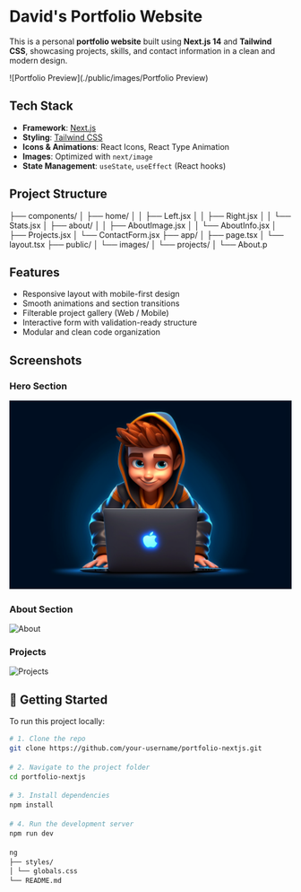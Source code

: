 #  David's Portfolio Website

This is a personal **portfolio website** built using **Next.js 14** and **Tailwind CSS**, showcasing projects, skills, and contact information in a clean and modern design.

![Portfolio Preview](./public/images/Portfolio Preview)

##  Tech Stack

-  **Framework**: [Next.js](https://nextjs.org/)
-  **Styling**: [Tailwind CSS](https://tailwindcss.com/)
-  **Icons & Animations**: React Icons, React Type Animation
-  **Images**: Optimized with `next/image`
-  **State Management**: `useState`, `useEffect` (React hooks)

##  Project Structure

├── components/
│ ├── home/
│ │ ├── Left.jsx
│ │ ├── Right.jsx
│ │ └── Stats.jsx
│ ├── about/
│ │ ├── AboutImage.jsx
│ │ └── AboutInfo.jsx
│ ├── Projects.jsx
│ └── ContactForm.jsx
├── app/
│ ├── page.tsx
│ └── layout.tsx
├── public/
│ └── images/
│ └── projects/
│ └── About.p


##  Features

-  Responsive layout with mobile-first design
-  Smooth animations and section transitions
-  Filterable project gallery (Web / Mobile)
-  Interactive form with validation-ready structure
-  Modular and clean code organization

##  Screenshots


###  Hero Section
![Hero](./public/images/hero-image.png)

###  About Section
![About](./public/images/About.png)

###  Projects
![Projects](./public/images/projects)

## 🧪 Getting Started

To run this project locally:

```bash
# 1. Clone the repo
git clone https://github.com/your-username/portfolio-nextjs.git

# 2. Navigate to the project folder
cd portfolio-nextjs

# 3. Install dependencies
npm install

# 4. Run the development server
npm run dev

ng
├── styles/
│ └── globals.css
└── README.md

